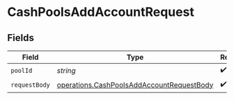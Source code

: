 # CashPoolsAddAccountRequest


## Fields

| Field                                                                                                  | Type                                                                                                   | Required                                                                                               | Description                                                                                            |
| ------------------------------------------------------------------------------------------------------ | ------------------------------------------------------------------------------------------------------ | ------------------------------------------------------------------------------------------------------ | ------------------------------------------------------------------------------------------------------ |
| `poolId`                                                                                               | *string*                                                                                               | :heavy_check_mark:                                                                                     | N/A                                                                                                    |
| `requestBody`                                                                                          | [operations.CashPoolsAddAccountRequestBody](../../models/operations/cashpoolsaddaccountrequestbody.md) | :heavy_check_mark:                                                                                     | N/A                                                                                                    |